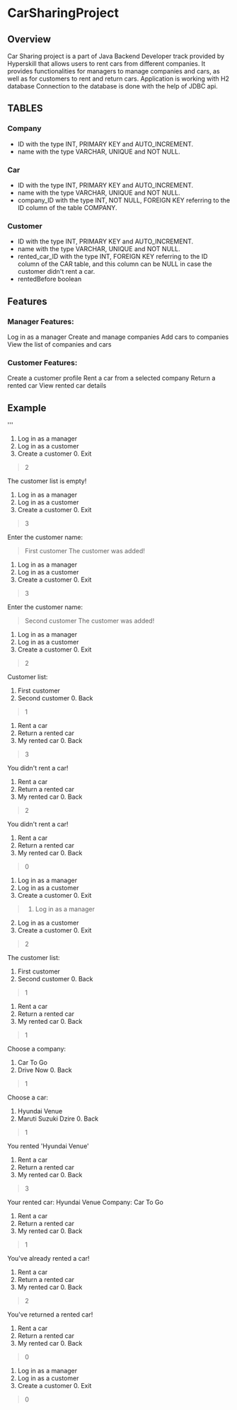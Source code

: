 # CarSharingProject
## Overview
Car Sharing project is a part of Java Backend Developer track provided by Hyperskill that allows users to rent cars from different companies. It provides functionalities for managers to manage companies and cars, as well as for customers to rent and return cars. 
Application is working with H2 database
Connection to the database is done with the help of JDBC api.

## TABLES

### Company
- ID with the type INT, PRIMARY KEY and AUTO_INCREMENT.
- name with the type VARCHAR, UNIQUE and NOT NULL.

### Car
- ID with the type INT, PRIMARY KEY and AUTO_INCREMENT.
- name with the type VARCHAR, UNIQUE and NOT NULL.
- company_ID with the type INT, NOT NULL, FOREIGN KEY referring to the ID column of the table COMPANY.

### Customer 
- ID with the type INT, PRIMARY KEY and AUTO_INCREMENT.
- name with the type VARCHAR, UNIQUE and NOT NULL.
- rented_car_ID with the type INT, FOREIGN KEY referring to the ID column of the CAR table, and this column can be NULL in case the customer didn't rent a car.
- rentedBefore boolean


## Features
### Manager Features:
Log in as a manager
Create and manage companies
Add cars to companies
View the list of companies and cars

### Customer Features:

Create a customer profile
Rent a car from a selected company
Return a rented car
View rented car details

## Example
'''
1. Log in as a manager
2. Log in as a customer
3. Create a customer
0\. Exit
> 2

The customer list is empty!

1. Log in as a manager
2. Log in as a customer
3. Create a customer
0\. Exit
> 3

Enter the customer name:
> First customer
The customer was added!

1. Log in as a manager
2. Log in as a customer
3. Create a customer
0\. Exit
> 3

Enter the customer name:
> Second customer
The customer was added!

1. Log in as a manager
2. Log in as a customer
3. Create a customer
0\. Exit
> 2

Customer list:
1. First customer
2. Second customer
0\. Back
> 1

1. Rent a car
2. Return a rented car
3. My rented car
0\. Back
> 3

You didn't rent a car!

1. Rent a car
2. Return a rented car
3. My rented car
0\. Back
> 2

You didn't rent a car!

1. Rent a car
2. Return a rented car
3. My rented car
0\. Back
> 0

1. Log in as a manager
2. Log in as a customer
3. Create a customer
0\. Exit
> 01. Log in as a manager
2. Log in as a customer
3. Create a customer
0\. Exit
> 2

The customer list:
1. First customer
2. Second customer
0\. Back
> 1

1. Rent a car
2. Return a rented car
3. My rented car
0\. Back
> 1

Choose a company:
1. Car To Go
2. Drive Now
0\. Back
> 1

Choose a car:
1. Hyundai Venue
2. Maruti Suzuki Dzire
0\. Back
> 1

You rented 'Hyundai Venue'

1. Rent a car
2. Return a rented car
3. My rented car
0\. Back
> 3

Your rented car:
Hyundai Venue
Company:
Car To Go

1. Rent a car
2. Return a rented car
3. My rented car
0\. Back
> 1

You've already rented a car!

1. Rent a car
2. Return a rented car
3. My rented car
0\. Back
> 2

You've returned a rented car!

1. Rent a car
2. Return a rented car
3. My rented car
0\. Back
> 0

1. Log in as a manager
2. Log in as a customer
3. Create a customer
0\. Exit
> 0
